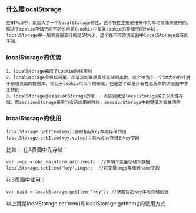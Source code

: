 ### 什么是localStorage
```
在HTML5中，新加入了一个localStorage特性，这个特性主要是用来作为本地存储来使用的，解决了cookie存储空间不足的问题(cookie中每条cookie的存储空间为4k)，localStorage中一般浏览器支持的是5M大小，这个在不同的浏览器中localStorage会有所不同。
```
### localStorage的优势
```
1、localStorage拓展了cookie的4K限制
2、localStorage会可以将第一次请求的数据直接存储到本地，这个相当于一个5M大小的针对于前端页面的数据库，相比于cookie可以节约带宽，但是这个却是只有在高版本的浏览器中才支持的
3、localStorage与sessionStorage的唯一一点区别就是localStorage属于永久性存储，而sessionStorage属于当会话结束的时候，sessionStorage中的键值对会被清空
```
### localStorage的使用
```
localStorage.getItem(key):获取指定key本地存储的值
localStorage.setItem(key,value)：将value存储到key字段
```
比如：
在A页面中先存储：
```
var imgs = obj_mainform.archivesId  //声明个变量存储下数据
localStorage.setItem('key',imgs);  //将变量imgs存储到name字段
```

在B页面中使用：
```
var naid = localStorage.getItem("key"); //获取指定key本地存储的值
```

以上就是localStorage.setItem()和localStorage.getItem()的使用方式


